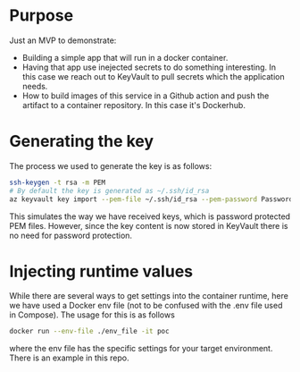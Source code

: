 # Purpose
Just an MVP to demonstrate:
- Building a simple app that will run in a docker container.
- Having that app use inejected secrets to do something interesting. In this case we reach out to KeyVault to pull secrets which the application needs. 
- How to build images of this service in a Github action and push the artifact to a container repository. In this case it's Dockerhub.

# Generating the key
The process we used to generate the key is as follows:
```bash
ssh-keygen -t rsa -m PEM
# By default the key is generated as ~/.ssh/id_rsa
az keyvault key import --pem-file ~/.ssh/id_rsa --pem-password Password --name my-private-key --vault-name <vault name>
```

This simulates the way we have received keys, which is password protected PEM files. However, since the key content is now stored in KeyVault there is no need for password protection. 

# Injecting runtime values
While there are several ways to get settings into the container runtime, here we have used a Docker env file (not to be confused with the .env file used in Compose). The usage for this is as follows

```bash
docker run --env-file ./env_file -it poc
```
where the env file has the specific settings for your target environment. There is an example in this repo. 